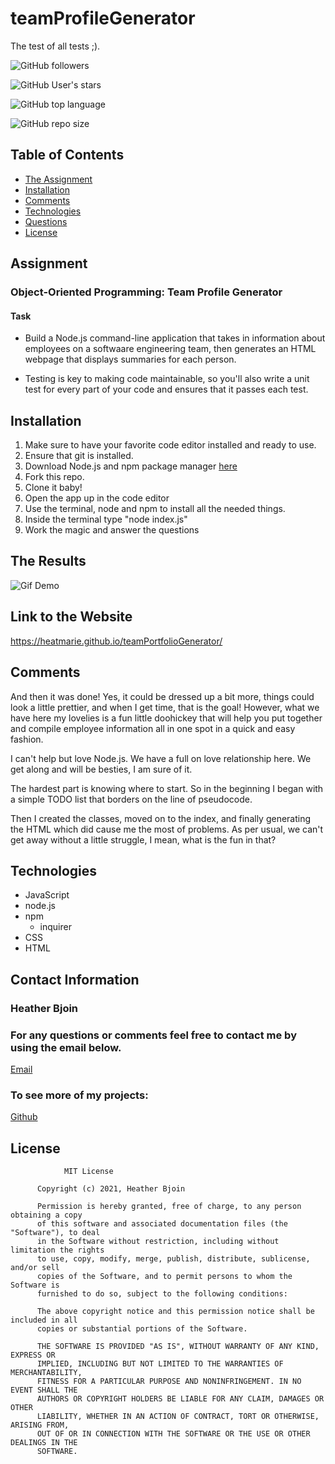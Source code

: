 # teamProfileGenerator
The test of all tests ;). 

![GitHub followers](https://img.shields.io/github/followers/HeatMarie?color=%20%20%23c0640fb4&logo=Github&logoColor=%20%20%23c0640fb4&style=for-the-badge)

![GitHub User's stars](https://img.shields.io/github/stars/HeatMarie?color=%20%20%23c0640fb4&logo=github&logoColor=%20%20%23c0640fb4&style=for-the-badge)

![GitHub top language](https://img.shields.io/github/languages/top/HeatMarie/teamProfileGenerator?color=%23c0640fb4&logo=github&logoColor=%23c0640fb4&style=for-the-badge)

![GitHub repo size](https://img.shields.io/github/repo-size/HeatMarie/teamProfileGenerator?color=%23c0640fb4&logo=github&logoColor=%20%23c0640fb4&style=for-the-badge)

  ## Table of Contents
  * [The Assignment](##Assignment)
  * [Installation](#installation)
  * [Comments](#comments)
  * [Technologies](#technologies)
  * [Questions](#questions) 
  * [License](#license)

## Assignment

### Object-Oriented Programming: Team Profile Generator 

#### Task

- Build a Node.js command-line application that takes in information about employees on a softwaare engineering team, then generates an HTML webpage that displays summaries for each person. 

- Testing is key to making code maintainable, so you'll also write a unit test for every part of your code and ensures that it passes each test. 

## Installation

1. Make sure to have your favorite code editor installed and ready to use. 
2. Ensure that git is installed. 
2. Download Node.js and npm package manager <a href="https://nodejs.org/en/" target="_blank"> here </a>
3. Fork this repo.
4. Clone it baby! 
5. Open the app up in the code editor
6. Use the terminal, node and npm to install all the needed things.
7. Inside the terminal type "node index.js" 
8. Work the magic and answer the questions

## The Results

![Gif Demo](images/teamProfileGeneratorGif.gif)



## Link to the Website 

https://heatmarie.github.io/teamPortfolioGenerator/


## Comments 

And then it was done! Yes, it could be dressed up a bit more, things could look a little prettier, and when I get time, that is the goal! However, what we have here my lovelies is a fun little doohickey that will help you put together and compile employee information all in one spot in a quick and easy fashion. 

I can't help but love Node.js. We have a full on love relationship here. We get along and will be besties, I am sure of it. 

The hardest part is knowing where to start. So in the beginning I began with a simple TODO list that borders on the line of pseudocode.

Then I created the classes, moved on to the index, and finally generating the HTML which did cause me the most of problems. As per usual, we can't get away without a little struggle, I mean, what is the fun in that? 


## Technologies
- JavaScript
- node.js
- npm
    - inquirer
- CSS
- HTML


## Contact Information 

### Heather Bjoin 

  ### For any questions or comments feel free to contact me by using the email below.
  
  <a href="mailto:h.m.bjoin@gmail.com">Email</a>

  ### To see more of my projects: 

  <a href="https://github.com/HeatMarie">Github</a>

## License
  
  
                MIT License

          Copyright (c) 2021, Heather Bjoin

          Permission is hereby granted, free of charge, to any person obtaining a copy
          of this software and associated documentation files (the "Software"), to deal
          in the Software without restriction, including without limitation the rights
          to use, copy, modify, merge, publish, distribute, sublicense, and/or sell
          copies of the Software, and to permit persons to whom the Software is
          furnished to do so, subject to the following conditions:

          The above copyright notice and this permission notice shall be included in all
          copies or substantial portions of the Software.

          THE SOFTWARE IS PROVIDED "AS IS", WITHOUT WARRANTY OF ANY KIND, EXPRESS OR
          IMPLIED, INCLUDING BUT NOT LIMITED TO THE WARRANTIES OF MERCHANTABILITY,
          FITNESS FOR A PARTICULAR PURPOSE AND NONINFRINGEMENT. IN NO EVENT SHALL THE
          AUTHORS OR COPYRIGHT HOLDERS BE LIABLE FOR ANY CLAIM, DAMAGES OR OTHER
          LIABILITY, WHETHER IN AN ACTION OF CONTRACT, TORT OR OTHERWISE, ARISING FROM,
          OUT OF OR IN CONNECTION WITH THE SOFTWARE OR THE USE OR OTHER DEALINGS IN THE
          SOFTWARE.




